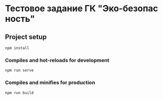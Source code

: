 # Тестовое задание ГК "Эко-безоп​ас​но​сть"​​​

## Project setup
```
npm install
```

### Compiles and hot-reloads for development
```
npm run serve
```

### Compiles and minifies for production
```
npm run build
```
